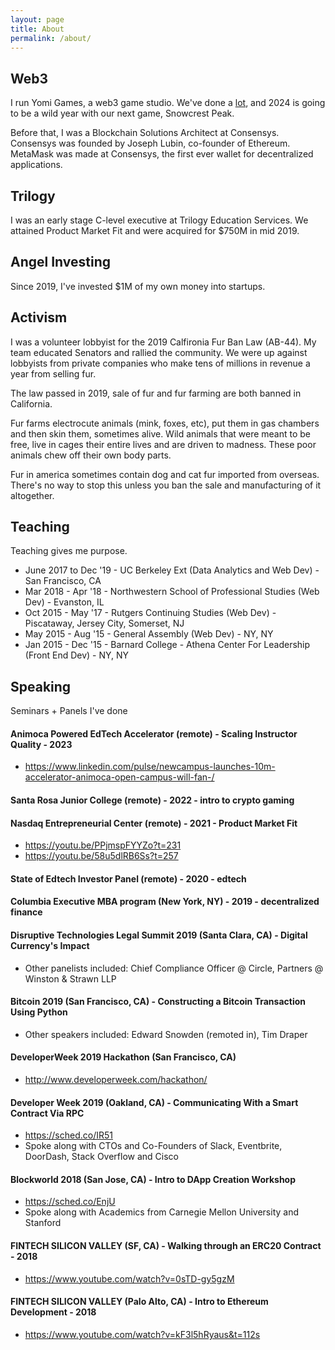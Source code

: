 ```yaml
---
layout: page
title: About
permalink: /about/
---
```


## Web3

I run Yomi Games, a web3 game studio. We've done a [lot](https://yomigames.medium.com/), and 2024 is going to be a wild year with our next game, Snowcrest Peak.

Before that, I was a Blockchain Solutions Architect at Consensys. Consensys was founded by Joseph Lubin, co-founder of Ethereum. MetaMask was made at Consensys, the first ever wallet for decentralized applications.

## Trilogy

I was an early stage C-level executive at Trilogy Education Services. We attained Product Market Fit and were acquired for $750M in mid 2019.

## Angel Investing 

Since 2019, I've invested $1M of my own money into startups.

## Activism

I was a volunteer lobbyist for the 2019 Calfironia Fur Ban Law (AB-44). My team educated Senators and rallied the community. We were up against lobbyists from private companies who make tens of millions in revenue a year from selling fur. 

The law passed in 2019, sale of fur and fur farming are both banned in California. 

Fur farms electrocute animals (mink, foxes, etc), put them in gas chambers and then skin them, sometimes alive. Wild animals that were meant to be free, live in cages their entire lives and are driven to madness. These poor animals chew off their own body parts.

Fur in america sometimes contain dog and cat fur imported from overseas. There's no way to stop this unless you ban the sale and manufacturing of it altogether.

## Teaching

Teaching gives me purpose.

- June 2017 to Dec '19 - UC Berkeley Ext (Data Analytics and Web Dev) - San Francisco, CA
- Mar 2018 - Apr '18 - Northwestern School of Professional Studies (Web Dev) - Evanston, IL
- Oct 2015 - May '17 - Rutgers Continuing Studies (Web Dev) - Piscataway, Jersey City, Somerset, NJ
- May 2015 - Aug '15 - General Assembly (Web Dev) - NY, NY
- Jan 2015 - Dec '15 - Barnard College - Athena Center For Leadership (Front End Dev) - NY, NY


## Speaking

Seminars + Panels I've done

#### Animoca Powered EdTech Accelerator (remote) - Scaling Instructor Quality - 2023
* https://www.linkedin.com/pulse/newcampus-launches-10m-accelerator-animoca-open-campus-will-fan-/

#### Santa Rosa Junior College (remote) - 2022 - intro to crypto gaming

#### Nasdaq Entrepreneurial Center (remote) - 2021 - Product Market Fit
* https://youtu.be/PPjmspFYYZo?t=231
* https://youtu.be/58u5dlRB6Ss?t=257

#### State of Edtech Investor Panel (remote) - 2020 - edtech

#### Columbia Executive MBA program (New York, NY) - 2019 - decentralized finance 

#### Disruptive Technologies Legal Summit 2019 (Santa Clara, CA) - Digital Currency's Impact
* Other panelists included: Chief Compliance Officer @ Circle, Partners @ Winston & Strawn LLP

#### Bitcoin 2019 (San Francisco, CA) - Constructing a Bitcoin Transaction Using Python
* Other speakers included: Edward Snowden (remoted in), Tim Draper

#### DeveloperWeek 2019 Hackathon (San Francisco, CA)
* http://www.developerweek.com/hackathon/

#### Developer Week 2019 (Oakland, CA) - Communicating With a Smart Contract Via RPC
* https://sched.co/IR51
* Spoke along with CTOs and Co-Founders of Slack, Eventbrite, DoorDash, Stack Overflow and Cisco

#### Blockworld 2018 (San Jose, CA) - Intro to DApp Creation Workshop
* https://sched.co/EnjU
* Spoke along with Academics from Carnegie Mellon University and Stanford

#### FINTECH SILICON VALLEY (SF, CA) - Walking through an ERC20 Contract - 2018
* https://www.youtube.com/watch?v=0sTD-gy5gzM

#### FINTECH SILICON VALLEY (Palo Alto, CA) - Intro to Ethereum Development - 2018
* https://www.youtube.com/watch?v=kF3l5hRyaus&t=112s
